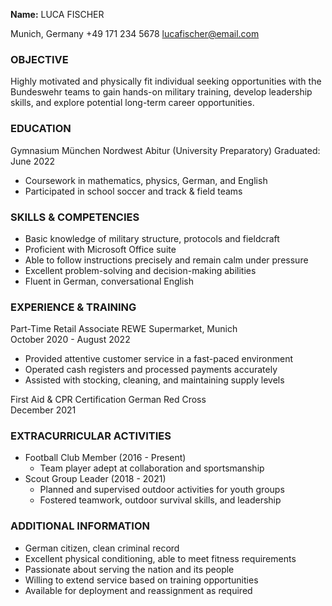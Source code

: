 
**Name:**
LUCA FISCHER

Munich, Germany +49 171 234 5678 [lucafischer@email.com](mailto:lucafischer@email.com)

### OBJECTIVE

Highly motivated and physically fit individual seeking opportunities with the Bundeswehr teams to gain hands-on military training, develop leadership skills, and explore potential long-term career opportunities.

### EDUCATION

Gymnasium München Nordwest Abitur (University Preparatory) Graduated: June 2022

-   Coursework in mathematics, physics, German, and English
-   Participated in school soccer and track & field teams

### SKILLS & COMPETENCIES

-   Basic knowledge of military structure, protocols and fieldcraft
-   Proficient with Microsoft Office suite
-   Able to follow instructions precisely and remain calm under pressure
-   Excellent problem-solving and decision-making abilities
-   Fluent in German, conversational English

### EXPERIENCE & TRAINING

Part-Time Retail Associate REWE Supermarket, Munich  
October 2020 - August 2022

-   Provided attentive customer service in a fast-paced environment
-   Operated cash registers and processed payments accurately
-   Assisted with stocking, cleaning, and maintaining supply levels

First Aid & CPR Certification German Red Cross  
December 2021

### EXTRACURRICULAR ACTIVITIES

-   Football Club Member (2016 - Present)
    -   Team player adept at collaboration and sportsmanship
-   Scout Group Leader (2018 - 2021)
    -   Planned and supervised outdoor activities for youth groups
    -   Fostered teamwork, outdoor survival skills, and leadership

### ADDITIONAL INFORMATION

-   German citizen, clean criminal record
-   Excellent physical conditioning, able to meet fitness requirements
-   Passionate about serving the nation and its people
-   Willing to extend service based on training opportunities
-   Available for deployment and reassignment as required